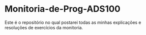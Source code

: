 # Monitoria-de-Prog-ADS100
 
Este é o repositório no qual postarei todas as minhas explicações e resoluções de exercícios da monitoria.